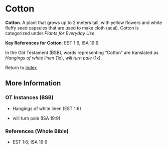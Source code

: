 # Cotton
**Cotton**. 
A plant that grows up to 2 meters tall, with yellow flowers and white fluffy seed capsules that are used to make cloth (acai). 
Cotton is categorized under _Plants for Everyday Use_. 


**Key References for Cotton**: 
EST 1:6, ISA 19:9. 


In the Old Testament (BSB), words representing “Cotton” are translated as 
*Hangings of white linen* (1x), *will turn pale* (1x). 




Return to [Index](00-Index.md)

## More Information

### OT Instances (BSB)

* Hangings of white linen (EST 1:6)

* will turn pale (ISA 19:9)



### References (Whole Bible)

* EST 1:6; ISA 19:9



